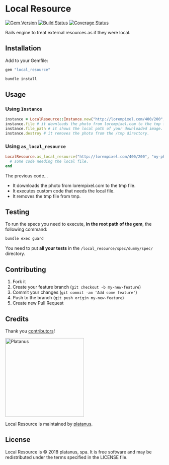 # Local Resource

[![Gem Version](https://badge.fury.io/rb/local_resource.svg)](https://badge.fury.io/rb/local_resource)
[![Build Status](https://travis-ci.org/platanus/local_resource.svg?branch=master)](https://travis-ci.org/platanus/local_resource)
[![Coverage Status](https://coveralls.io/repos/github/platanus/local_resource/badge.svg?branch=master)](https://coveralls.io/github/platanus/local_resource?branch=master)

Rails engine to treat external resources as if they were local.

## Installation

Add to your Gemfile:

```ruby
gem "local_resource"
```

```bash
bundle install
```

## Usage

### Using `Instance`

```ruby
instance = LocalResource::Instance.new("http://lorempixel.com/400/200", "my-photo.jpeg")
instance.file # it downloads the photo from lorempixel.com to the tmp file.
instance.file_path # it shows the local path of your downloaded image.
instance.destroy # it removes the photo from the /tmp directory.
```

### Using `as_local_resource`

```ruby
LocalResource.as_local_resource("http://lorempixel.com/400/200", "my-photo.jpeg") do |tmp_file_path|
  # some code needing the local file.
end
```

The previous code...

- It downloads the photo from lorempixel.com to the tmp file.
- It executes custom code that needs the local file.
- It removes the tmp file from tmp.

## Testing

To run the specs you need to execute, **in the root path of the gem**, the following command:

```bash
bundle exec guard
```

You need to put **all your tests** in the `/local_resource/spec/dummy/spec/` directory.

## Contributing

1. Fork it
2. Create your feature branch (`git checkout -b my-new-feature`)
3. Commit your changes (`git commit -am 'Add some feature'`)
4. Push to the branch (`git push origin my-new-feature`)
5. Create new Pull Request

## Credits

Thank you [contributors](https://github.com/platanus/local_resource/graphs/contributors)!

<img src="http://platan.us/gravatar_with_text.png" alt="Platanus" width="250"/>

Local Resource is maintained by [platanus](http://platan.us).

## License

Local Resource is © 2018 platanus, spa. It is free software and may be redistributed under the terms specified in the LICENSE file.
